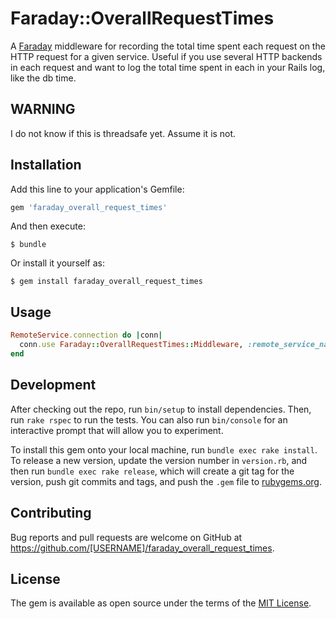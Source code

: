 # Faraday::OverallRequestTimes

A [Faraday](https://github.com/lostisland/faraday) middleware for recording the
total time spent each request on the HTTP request for a given service. Useful
if you use several HTTP backends in each request and want to log the total time
spent in each in your Rails log, like the db time.

## WARNING

I do not know if this is threadsafe yet. Assume it is not.

## Installation

Add this line to your application's Gemfile:

```ruby
gem 'faraday_overall_request_times'
```

And then execute:

    $ bundle

Or install it yourself as:

    $ gem install faraday_overall_request_times

## Usage

```ruby
RemoteService.connection do |conn|
  conn.use Faraday::OverallRequestTimes::Middleware, :remote_service_name
end
```

## Development

After checking out the repo, run `bin/setup` to install dependencies. Then, run `rake rspec` to run the tests. You can also run `bin/console` for an interactive prompt that will allow you to experiment.

To install this gem onto your local machine, run `bundle exec rake install`. To release a new version, update the version number in `version.rb`, and then run `bundle exec rake release`, which will create a git tag for the version, push git commits and tags, and push the `.gem` file to [rubygems.org](https://rubygems.org).

## Contributing

Bug reports and pull requests are welcome on GitHub at https://github.com/[USERNAME]/faraday_overall_request_times.


## License

The gem is available as open source under the terms of the [MIT License](http://opensource.org/licenses/MIT).

